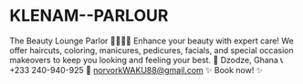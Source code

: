 # KLENAM--PARLOUR
The Beauty Lounge Parlor 💇‍♀️💅✨ Enhance your beauty with expert care! We offer haircuts, coloring, manicures, pedicures, facials, and special occasion makeovers to keep you looking and feeling your best.  📍 Dzodze, Ghana 📞 +233 240-940-925 📧 norvorkWAKU88@gmail.com  ✨ Book now! ✨
